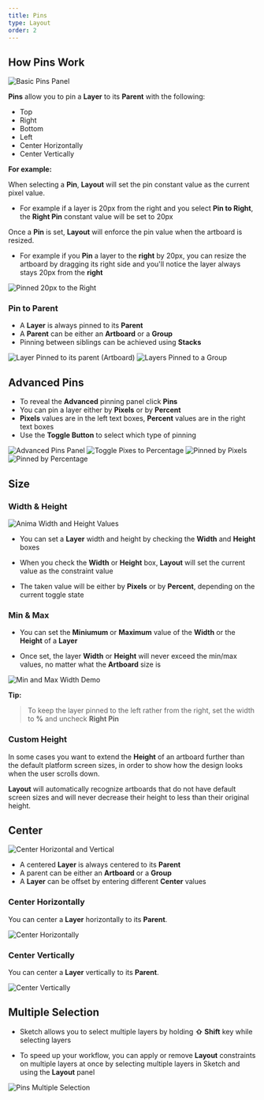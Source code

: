 ```yaml
---
title: Pins
type: Layout
order: 2
---
```


## How Pins Work

![Basic Pins Panel](http://f.cl.ly/items/232f3M270g2z0y3R1I0r/Pins%20UI.png)

**Pins** allow you to pin a **Layer** to its **Parent** with the following:

* Top
* Right
* Bottom
* Left
* Center Horizontally
* Center Vertically

**For example:**

When selecting a **Pin**, **Layout** will set the pin constant value as the current pixel value.  

 - For example if a layer is 20px from the right and you select **Pin to Right**, the **Right Pin** constant value will be set to 20px

Once a **Pin** is set, **Layout** will enforce the pin value when the artboard is resized.  

 - For example if you **Pin** a layer to the **right** by 20px, you can resize the artboard by dragging its right side and you'll notice the layer always stays 20px from the **right**

![Pinned 20px to the Right](http://f.cl.ly/items/2J2a0A2V3A3r3w2Y0L3m/%5Bf22dcf422dbed623926f1d9cc72ca669%5D_Pinned%20to%20the%20right.gif)

### Pin to Parent

* A **Layer** is always pinned to its **Parent**
* A **Parent** can be either an **Artboard** or a **Group**
* Pinning between siblings can be achieved using **Stacks**

![Layer Pinned to its parent (Artboard)](http://f.cl.ly/items/0z1U1W3d3R3j1Y273W1d/Pinned%20to%20an%20artboard.png)
![Layers Pinned to a Group](http://f.cl.ly/items/1A2c282L3K3j0K2o1U3S/Pinned%20to%20a%20group.png)
## Advanced Pins

- To reveal the **Advanced** pinning panel click **Pins**
- You can pin a layer either by **Pixels** or by **Percent**
- **Pixels** values are in the left text boxes, **Percent** values are in the right text boxes
- Use the **Toggle Button** to select which type of pinning

![Advanced Pins Panel](http://f.cl.ly/items/3o0r0k3w1c1D1a0p3109/v3%20%E2%80%93%20Layout%20Pins%20Expanded%201x.png)
![Toggle Pixes to Percentage](https://d1wuojemv4s7aw.cloudfront.net/items/0C0s1y0X243n1n0Z0k0A/%5B8586513de555cd8923eadc03aad9c4d3%5D_Pins+Pixels+to+Percentage.gif)
![Pinned by Pixels](http://f.cl.ly/items/190i1A1r2R0f3G3O0Z02/Group%202.png)
![Pinned by Percentage](http://f.cl.ly/items/2i3H0G0v0k241e1I1I2J/Group%203.png)
## Size

### Width & Height

![Anima Width and Height Values](http://f.cl.ly/items/1C281S0X2i2B0s0Z0E0Y/v3%20%E2%80%93%20Layout%20W%20H.png)

 - You can set a **Layer** width and height by checking the **Width** and **Height** boxes
   
 - When you check the **Width** or **Height** box, **Layout** will set the current value as the constraint value
   
 - The taken value will be either by **Pixels** or by **Percent**, depending on the current toggle state

### Min & Max 

 - You can set the **Miniumum** or **Maximum** value of the **Width** or the **Height** of a **Layer**
   
 - Once set, the layer **Width** or **Height** will never exceed the min/max values, no matter what the **Artboard** size is

![Min and Max Width Demo](http://f.cl.ly/items/2q3u1P0p391b3j3O2b2O/Layout%20Max%20and%20Min%20Width.gif)

**Tip:** 

> To keep the layer pinned to the left rather from the right, set the width to **%** and uncheck **Right Pin**

### Custom Height

In some cases you want to extend the **Height** of an artboard further than the default platform screen sizes, in order to show how the design looks when the user scrolls down.

**Layout** will automatically recognize artboards that do not have default screen sizes and will never decrease their height to less than their original height.


## Center

![Center Horizontal and Vertical](http://f.cl.ly/items/2g0Z3c1B1k1e3H0Q2z2H/Pins%20Center.png)
- A centered **Layer** is always centered to its **Parent** 
- A parent can be either an **Artboard** or a **Group**
- A **Layer** can be offset by entering different **Center** values

### Center Horizontally

You can center a **Layer** horizontally to its **Parent**.

![Center Horizontally](http://f.cl.ly/items/2S3i0S0C171r0o2p0E1J/%5Bd15341c631e4122245f9310032d56467%5D_Layout%20pins%20center%20horizontal.gif)

### Center Vertically

You can center a **Layer** vertically to its **Parent**.

![Center Vertically](http://f.cl.ly/items/0e2I412h2H3K3S1B1a0Z/%5Bd84f31e8a6b16cdb549471290c173d0b%5D_Layout-pins-vertical.gif)
## Multiple Selection

 - Sketch allows you to select multiple layers by holding **⇧ Shift** key while selecting layers
   
 - To speed up your workflow, you can apply or remove **Layout** constraints on multiple layers at once by selecting multiple layers in Sketch and using the **Layout** panel

![Pins Multiple Selection](http://f.cl.ly/items/3S0e191X3I40042B2t0q/Pin%20Multiple%20Selection.gif)
